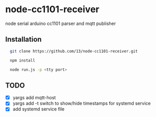# node-cc1101-receiver
node serial arduino cc1101 parser and mqtt publisher

## Installation
```bash
  git clone https://github.com/13/node-cc1101-receiver.git

  npm install

  node run.js -p <tty port>
```

## TODO
- [x] yargs add mqtt-host
- [x] yargs add -t switch to show/hide timestamps for systemd service
- [x] add systemd service file
